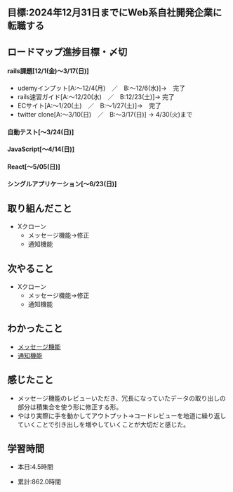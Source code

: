 ## 目標:2024年12月31日までにWeb系自社開発企業に転職する

## ロードマップ進捗目標・〆切
#### rails課題[12/1(金)～3/17(日)]
* udemyインプット[A:～12/4(月)　／　B:～12/6(水)]→　完了
* rails速習ガイド[A:～12/20(水)　／　B:12/23(土)]→  完了
* ECサイト[A:～1/20(土)　／　B:～1/27(土)]→　完了
* twitter clone[A:～3/10(日)　／　B:～3/17(日)] → 4/30(火)まで

#### 自動テスト[～3/24(日)]
#### JavaScript[～4/14(日)]
#### React[～5/05(日)]
#### シングルアプリケーション[～6/23(日)]


## 取り組んだこと
- Xクローン
  - メッセージ機能→修正
  - 通知機能


## 次やること
- Xクローン
  - メッセージ機能→修正
  - 通知機能
  
## わかったこと
* [メッセージ機能](https://cherry-beat-86e.notion.site/rails-35cb11c19570427e9c34c4e9491ee134?pvs=4)
* [通知機能](https://cherry-beat-86e.notion.site/rails-f248bbda75d2413dae6824a02e10ebf3?pvs=4)

## 感じたこと
* メッセージ機能のレビューいただき、冗長になっていたデータの取り出しの部分は積集合を使う形に修正する形。
* やはり実際に手を動かしてアウトプット→コードレビューを地道に繰り返していくことで引き出しを増やしていくことが大切だと感じた。

## 学習時間
- 本日:4.5時間

- 累計:862.0時間